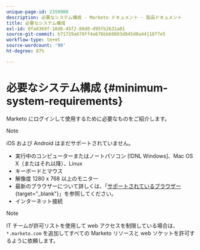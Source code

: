 ```yaml
---
unique-page-id: 2359900
description: 必要なシステム構成 - Marketo ドキュメント - 製品ドキュメント
title: 必要なシステム構成
exl-id: 0fa8369f-18d6-45f2-80d0-d95fb2631a01
source-git-commit: b71729a678ff4a676bb60803d845d0a44118f7e5
workflow-type: tm+mt
source-wordcount: '90'
ht-degree: 87%

---
```


# 必要なシステム構成 {#minimum-system-requirements}

Marketo にログインして使用するために必要なものをご紹介します。

>[!NOTE]
>
>iOS および Android はまだサポートされていません。

* 実行中のコンピューターまたはノートパソコン [!DNL Windows]、Mac OS X（またはそれ以降）、Linux
* キーボードとマウス
* 解像度 1280 x 768 以上のモニター
* 最新のブラウザーについて詳しくは、「[サポートされているブラウザー](/help/marketo/product-docs/administration/setup-administration/supported-browsers.md){target="_blank"}」を参照してください。
* インターネット接続

>[!NOTE]
>
>IT チームが許可リストを使用して web アクセスを制限している場合は、`*.marketo.com` を追加してすべての Marketo リソースと web ソケットを許可するように依頼します。
